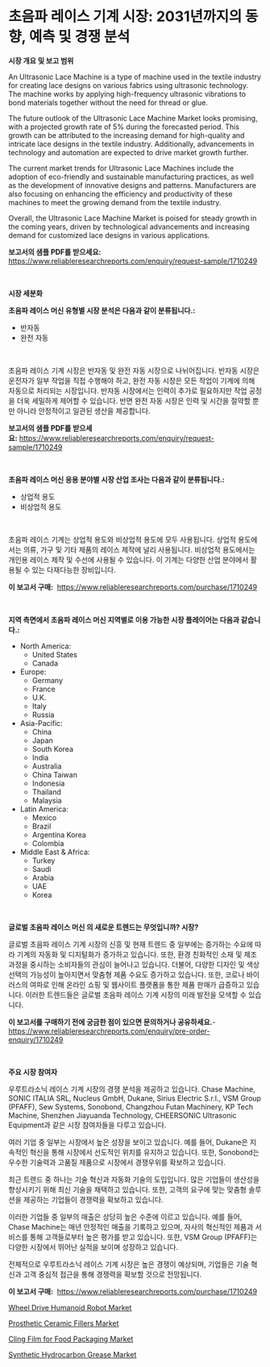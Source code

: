 <p><h1>초음파 레이스 기계 시장: 2031년까지의 동향, 예측 및 경쟁 분석</h1></p><p><strong>시장 개요 및 보고 범위</strong></p>
<p><p>An Ultrasonic Lace Machine is a type of machine used in the textile industry for creating lace designs on various fabrics using ultrasonic technology. The machine works by applying high-frequency ultrasonic vibrations to bond materials together without the need for thread or glue.</p><p>The future outlook of the Ultrasonic Lace Machine Market looks promising, with a projected growth rate of 5% during the forecasted period. This growth can be attributed to the increasing demand for high-quality and intricate lace designs in the textile industry. Additionally, advancements in technology and automation are expected to drive market growth further.</p><p>The current market trends for Ultrasonic Lace Machines include the adoption of eco-friendly and sustainable manufacturing practices, as well as the development of innovative designs and patterns. Manufacturers are also focusing on enhancing the efficiency and productivity of these machines to meet the growing demand from the textile industry.</p><p>Overall, the Ultrasonic Lace Machine Market is poised for steady growth in the coming years, driven by technological advancements and increasing demand for customized lace designs in various applications.</p></p>
<p><strong>보고서의 샘플 PDF를 받으세요:</strong> <a href="https://www.reliableresearchreports.com/enquiry/request-sample/1710249">https://www.reliableresearchreports.com/enquiry/request-sample/1710249</a></p>
<p>&nbsp;</p>
<p><strong>시장 세분화</strong></p>
<p><strong>초음파 레이스 머신 유형별 시장 분석은 다음과 같이 분류됩니다.:</strong></p>
<p><ul><li>반자동</li><li>완전 자동</li></ul></p>
<p>&nbsp;</p>
<p><p>초음파 레이스 기계 시장은 반자동 및 완전 자동 시장으로 나뉘어집니다. 반자동 시장은 운전자가 일부 작업을 직접 수행해야 하고, 완전 자동 시장은 모든 작업이 기계에 의해 자동으로 처리되는 시장입니다. 반자동 시장에서는 인력이 추가로 필요하지만 작업 공정을 더욱 세밀하게 제어할 수 있습니다. 반면 완전 자동 시장은 인력 및 시간을 절약할 뿐만 아니라 안정적이고 일관된 생산을 제공합니다.</p></p>
<p><strong>보고서의 샘플 PDF를 받으세요:</strong>&nbsp;<a href="https://www.reliableresearchreports.com/enquiry/request-sample/1710249">https://www.reliableresearchreports.com/enquiry/request-sample/1710249</a></p>
<p>&nbsp;</p>
<p><strong> 초음파 레이스 머신 응용 분야별 시장 산업 조사는 다음과 같이 분류됩니다.:</strong></p>
<p><ul><li>상업적 용도</li><li>비상업적 용도</li></ul></p>
<p>&nbsp;</p>
<p><p>초음파 레이스 기계는 상업적 용도와 비상업적 용도에 모두 사용됩니다. 상업적 용도에서는 의류, 가구 및 기타 제품의 레이스 제작에 널리 사용됩니다. 비상업적 용도에서는 개인용 레이스 제작 및 수선에 사용될 수 있습니다. 이 기계는 다양한 산업 분야에서 활용될 수 있는 다재다능한 장비입니다.</p></p>
<p><strong>이 보고서 구매:</strong>&nbsp; <a href="https://www.reliableresearchreports.com/purchase/1710249">https://www.reliableresearchreports.com/purchase/1710249</a></p>
<p>&nbsp;</p>
<p><strong>지역 측면에서 초음파 레이스 머신 지역별로 이용 가능한 시장 플레이어는 다음과 같습니다.:</strong></p>
<p><ul>
    <li>
        North America:
        <ul>
            <li>United States</li>
            <li>Canada</li>
        </ul>
    </li>
    <li>
        Europe:
        <ul>
            <li>Germany</li>
            <li>France</li>
            <li>U.K.</li>
            <li>Italy</li>
            <li>Russia</li>
        </ul>
    </li>
    <li>
        Asia-Pacific:
        <ul>
            <li>China</li>
            <li>Japan</li>
            <li>South Korea</li>
            <li>India</li>
            <li>Australia</li>
            <li>China Taiwan</li>
            <li>Indonesia</li>
            <li>Thailand</li>
            <li>Malaysia</li>
        </ul>
    </li>
    <li>
        Latin America:
        <ul>
            <li>Mexico</li>
            <li>Brazil</li>
            <li>Argentina Korea</li>
            <li>Colombia</li>
        </ul>
    </li>
    <li>
        Middle East & Africa:
        <ul>
            <li>Turkey</li>
            <li>Saudi</li>
            <li>Arabia</li>
            <li>UAE</li>
            <li>Korea</li>
        </ul>
    </li>
    </ul></p>
<p>&nbsp;</p>
<p><strong>글로벌 초음파 레이스 머신 의 새로운 트렌드는 무엇입니까? 시장?</strong></p>
<p><p>글로벌 초음파 레이스 기계 시장의 신흥 및 현재 트렌드 중 일부에는 증가하는 수요에 따라 기계의 자동화 및 디지털화가 증가하고 있습니다. 또한, 환경 친화적인 소재 및 제조 과정을 중시하는 소비자들의 관심이 늘어나고 있습니다. 더불어, 다양한 디자인 및 색상 선택의 가능성이 높아지면서 맞춤형 제품 수요도 증가하고 있습니다. 또한, 코로나 바이러스의 여파로 인해 온라인 쇼핑 및 웹사이트 플랫폼을 통한 제품 판매가 급증하고 있습니다. 이러한 트렌드들은 글로벌 초음파 레이스 기계 시장의 미래 발전을 모색할 수 있습니다.</p></p>
<p><strong>이 보고서를 구매하기 전에 궁금한 점이 있으면 문의하거나 공유하세요.</strong>- <a href="https://www.reliableresearchreports.com/enquiry/pre-order-enquiry/1710249">https://www.reliableresearchreports.com/enquiry/pre-order-enquiry/1710249</a></p>
<p>&nbsp;</p>
<p><strong>주요 시장 참여자</strong></p>
<p><p>우루트라소닉 레이스 기계 시장의 경쟁 분석을 제공하고 있습니다. Chase Machine, SONIC ITALIA SRL, Nucleus GmbH, Dukane, Sirius Electric S.r.l., VSM Group (PFAFF), Sew Systems, Sonobond, Changzhou Futan Machinery, KP Tech Machine, Shenzhen Jiayuanda Technology, CHEERSONIC Ultrasonic Equipment과 같은 시장 참여자들을 다루고 있습니다.</p><p>여러 기업 중 일부는 시장에서 높은 성장을 보이고 있습니다. 예를 들어, Dukane은 지속적인 혁신을 통해 시장에서 선도적인 위치를 유지하고 있습니다. 또한, Sonobond는 우수한 기술력과 고품질 제품으로 시장에서 경쟁우위를 확보하고 있습니다.</p><p>최근 트렌드 중 하나는 기술 혁신과 자동화 기술의 도입입니다. 많은 기업들이 생산성을 향상시키기 위해 최신 기술을 채택하고 있습니다. 또한, 고객의 요구에 맞는 맞춤형 솔루션을 제공하는 기업들이 경쟁력을 확보하고 있습니다.</p><p>이러한 기업들 중 일부의 매출은 상당히 높은 수준에 이르고 있습니다. 예를 들어, Chase Machine는 매년 안정적인 매출을 기록하고 있으며, 자사의 혁신적인 제품과 서비스를 통해 고객들로부터 높은 평가를 받고 있습니다. 또한, VSM Group (PFAFF)는 다양한 시장에서 뛰어난 실적을 보이며 성장하고 있습니다.</p><p>전체적으로 우루트라소닉 레이스 기계 시장은 높은 경쟁이 예상되며, 기업들은 기술 혁신과 고객 중심적 접근을 통해 경쟁력을 확보할 것으로 전망됩니다.</p></p>
<p><strong>이 보고서 구매:</strong>&nbsp;&nbsp;<a href="https://www.reliableresearchreports.com/purchase/1710249">https://www.reliableresearchreports.com/purchase/1710249</a></p>
<p><p><a href="https://issuu.com/reportprime-2/docs/wheel-drive-humanoid-robot-market-size-2030.pptx">Wheel Drive Humanoid Robot Market</a></p><p><a href="https://issuu.com/reportprime-2/docs/prosthetic-ceramic-fillers-market-size-2030.pptx">Prosthetic Ceramic Fillers Market</a></p><p><a href="https://github.com/guneycigdem35/Market-Research-Report-List-2/blob/main/cling-film-for-food-packaging-market.md">Cling Film for Food Packaging Market</a></p><p><a href="https://github.com/biheemgalvinlouises6hokrh3h/Market-Research-Report-List-1/blob/main/synthetic-hydrocarbon-grease-market.md">Synthetic Hydrocarbon Grease Market</a></p></p>

